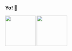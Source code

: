 ### Yo! 👋

<!--
**AndresRicci93/AndresRicci93** is a ✨ _special_ ✨ repository because its `README.md` (this file) appears on your GitHub profile.

Here are some ideas to get you started:

- 🔭 I’m currently working on ...
- 🌱 I’m currently learning ...
- 👯 I’m looking to collaborate on ...
- 🤔 I’m looking for help with ...
- 💬 Ask me about ...
- 📫 How to reach me: ...
- 😄 Pronouns: ...
- ⚡ Fun fact: ...
-->
 <img height="100px" src="https://github-readme-stats.vercel.app/api?username=andresricci93&count_private=true" />
 <img height="100px" src="https://github-readme-stats.vercel.app/api/top-langs/?username=andresricci93&layout=compact" />
